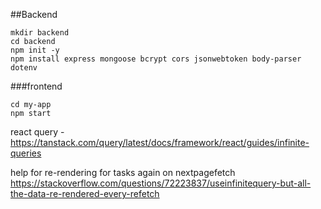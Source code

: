 ##Backend 
``` 
mkdir backend
cd backend
npm init -y
npm install express mongoose bcrypt cors jsonwebtoken body-parser dotenv
```

###frontend 

```npx create-react-app my-app
cd my-app
npm start
```

react query - https://tanstack.com/query/latest/docs/framework/react/guides/infinite-queries

help for re-rendering for tasks again on nextpagefetch 
https://stackoverflow.com/questions/72223837/useinfinitequery-but-all-the-data-re-rendered-every-refetch